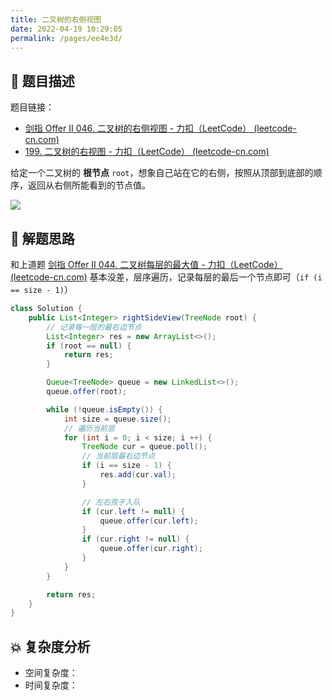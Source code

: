 ```yaml
---
title: 二叉树的右侧视图
date: 2022-04-19 10:29:05
permalink: /pages/ee4e3d/
---
```

## 📃 题目描述

题目链接：

- [剑指 Offer II 046. 二叉树的右侧视图 - 力扣（LeetCode） (leetcode-cn.com)](https://leetcode-cn.com/problems/WNC0Lk/)
- [199. 二叉树的右视图 - 力扣（LeetCode） (leetcode-cn.com)](https://leetcode-cn.com/problems/binary-tree-right-side-view/)

给定一个二叉树的 **根节点** `root`，想象自己站在它的右侧，按照从顶部到底部的顺序，返回从右侧所能看到的节点值。

![](https://cs-wiki.oss-cn-shanghai.aliyuncs.com/img/20220419103020.png)

## 🔔 解题思路

和上道题 [剑指 Offer II 044. 二叉树每层的最大值 - 力扣（LeetCode） (leetcode-cn.com)](https://leetcode-cn.com/problems/hPov7L/) 基本没差，层序遍历，记录每层的最后一个节点即可（`if (i == size - 1)`）


```java
class Solution {
    public List<Integer> rightSideView(TreeNode root) {
        // 记录每一层的最右边节点
        List<Integer> res = new ArrayList<>();
        if (root == null) {
            return res;
        }

        Queue<TreeNode> queue = new LinkedList<>();
        queue.offer(root);

        while (!queue.isEmpty()) {
            int size = queue.size();
            // 遍历当前层
            for (int i = 0; i < size; i ++) {
                TreeNode cur = queue.poll();
                // 当前层最右边节点
                if (i == size - 1) {
                    res.add(cur.val);
                }

                // 左右孩子入队
                if (cur.left != null) {
                    queue.offer(cur.left);
                }
                if (cur.right != null) {
                    queue.offer(cur.right);
                }
            }
        }

        return res;
    }
}
```

## 💥 复杂度分析

- 空间复杂度：
- 时间复杂度：


